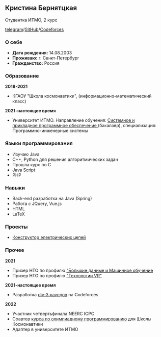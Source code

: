 ## Кристина Бернятцкая
Студентка ИТМО, 2 курс

[telegram](https://t.me/whoismyav)/[GitHub](https://github.com/themyav)/[Codeforces](https://codeforces.com/profile/myav)

### О себе

* **Дата рождения:** 14.08.2003
* **Проживаю:** г. Санкт-Петербург
* **Гражданство:** Россия


### Образование

**2018-2021**

* КГАОУ "Школа космонавтики",  (информационно-математический класс)


**2021-настоящее время**

* Университет ИТМО. Направление обучения: [Системное и прикладное программное обеспечение ](https://abit.itmo.ru/program/16002/) (бакалавр), специализация: Программно-инженерные системы

### Языки программирования

* Изучаю Java
* С++, Python для решения алгоритмических задач
* Прошла курс по C
* Java Script
* PHP

### Навыки
* Back-end разработка на Java (Spring)
* Работа с JQuery, Vue.js
* HTML
* LaTeX

### Проекты
* [Конструктор электрических цепей](https://github.com/themyav/circuits_constructor)

### Прочее

**2021**
* Призер НТО по профилю ["Большие данные и Машинное обучение](https://ntcontest.ru/tracks/nto-school/proekt-po-iskusstvennomu-intellektu/bolshie-dannye-i-mashinnoe-obuchenie/)
* Призер НТО по профилю ["Технологии VR"](https://ntcontest.ru/tracks/nto-school/proekt-sozdaniya-virtualnykh-mirov/vr-tekhnologii-virtualnoy-realnosti/)

**2021-настоящее время**
* Разработка [div-3 раундов](https://codeforces.com/contests/writer/myav) на Codeforces

**2022**
* Участник четвертьфинала NEERC ICPC
* Соавтор [курса по олимпиадному программированию](https://stepik.org/course/115743/promo#toc) для Школы Космонавтики
* Адаптер в университете ИТМО
 

